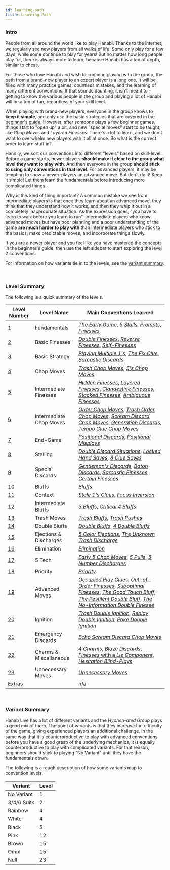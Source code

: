 ```yaml
---
id: learning-path
title: Learning Path
---
```


### Intro

People from all around the world like to play Hanabi. Thanks to the internet, we regularly see new players from all walks of life. Some only play for a few days, while some continue to play for years! But no matter how long people play for, there is always more to learn, because Hanabi has a ton of depth, similar to chess.

For those who love Hanabi and wish to continue playing with the group, the path from a brand-new player to an expert player is a long one. It will be filled with many practice games, countless mistakes, and the learning of many different conventions. If that sounds daunting, it isn't meant to - getting to know the various people in the group and playing a lot of Hanabi will be a ton of fun, regardless of your skill level.

When playing with brand-new players, everyone in the group knows to **keep it simple**, and only use the basic strategies that are covered in the [beginner's guide](beginner.md). However, after someone plays a few beginner games, things start to "open up" a bit, and new "special moves" start to be taught, like *Chop Moves* and *Layered Finesses*. There's a lot to learn, and we don't want to overwhelm new players with it all at once. So what is the correct order to learn stuff in?

Handily, we sort our conventions into different "levels" based on skill-level. Before a game starts, newer players **should make it clear to the group what level they want to play with**. And then everyone in the group **should stick to using only conventions in that level**. For advanced players, it may be tempting to show a newer-players an advanced move. But don't do it! Keep it simple! Let them learn the fundamentals before introducing more complicated things.

Why is this kind of thing important? A common mistake we see from intermediate players is that once they learn about an advanced move, they think that they understand how it works, and then they whip it out in a completely inappropriate situation. As the expression goes, "you have to learn to walk before you learn to run". Intermediate players who know advanced moves but have poor planning and a poor understanding of the game **are much harder to play with** than intermediate players who stick to the basics, make predictable moves, and incorporate things slowly.

If you are a newer player and you feel like you have mastered the concepts in the beginner's guide, then use the left sidebar to start exploring the level 2 conventions.

For information on how variants tie in to the levels, see the [variant summary](#variant-summary).

<br />

### Level Summary

The following is a quick summary of the levels.

| Level Number        | Level Name              | Main Conventions Learned
| ------------------- | ----------------------- | ------------------------
| [1](level-1.md)     | Fundamentals            | *[The Early Game](level-1.md#the-early-game)*, *[5 Stalls](level-1.md#the-5-stall)*, *[Prompts](level-1.md#the-prompt)*, *[Finesses](level-1.md#the-finesse)*
| [2](level-2.md)     | Basic Finesses          | *[Double Finesses](level-2.md#the-double-finesse--triple-finesse--quadruple-finesse)*, *[Reverse Finesses](level-2.md#the-reverse-finesse)*, *[Self-Finesses](level-2.md#the-self-finesse)*
| [3](level-3.md)     | Basic Strategy          | *[Playing Multiple 1's](level-3.md#playing-multiple-1s)*, *[The Fix Clue](level-3.md#the-fix-clue)*, *[Sarcastic Discards](level-3.md#the-sarcastic-discard)*
| [4](level-4.md)     | Chop Moves              | *[Trash Chop Moves](level-4.md#the-trash-chop-move)*, *[5's Chop Moves](level-4.md#the-5s-chop-move-5cm)*
| [5](level-5.md)     | Intermediate Finesses   | *[Hidden Finesses](level-5.md#the-hidden-finesse)*, *[Layered Finesses](level-5.md#the-layered-finesse)*, *[Clandestine Finesses](level-5.md#the-clandestine-finesse)*, *[Stacked Finesses](level-5.md#the-stacked-finesse)*, *[Ambiguous Finesses](level-5.md#the-ambiguous-finesse)*
| [6](level-6.md)     | Intermediate Chop Moves | *[Order Chop Moves](level-6.md#the-order-chop-move-ocm)*, *[Trash Order Chop Moves](level-6.md#the-trash-order-chop-move-tocm)*, *[Scream Discard Chop Moves](level-6.md#the-scream-discard-chop-move-sdcm)*, *[Generation Discards](level-6.md#the-generation-discard)*, *[Tempo Clue Chop Moves](level-6.md#the-tempo-clue-chop-move-tccm)*
| [7](level-7.md)     | End-Game                | *[Positional Discards](level-7.md#the-positional-discard-indicating-a-play-with-a-discard)*, *[Positional Misplays](level-7.md#the-positional-misplay-indicating-a-play-with-a-misplay)*
| [8](level-8.md)     | Stalling                | *[Double Discard Situations](level-8.md#double-discard-situations--double-discard-avoidance-dda-severity-2-stalling)*, *[Locked Hand Saves](level-8.md#the-locked-hand-save-lhs)*, *[8 Clue Saves](level-8.md#the-8-clue-save-8cs)*
| [9](level-9.md)     | Special Discards        | *[Gentleman's Discards](level-9.md#the-gentlemans-discard)*, *[Baton Discards](level-9.md#the-baton-discard)*, *[Sarcastic Finesses](level-9.md#the-sarcastic-finesse)*, *[Certain Finesses](level-9.md#the-certain-finesse--the-certain-discard)*
| [10](level-10.md)   | Bluffs                  | *[Bluffs](level-10.md#the-bluff)*
| [11](level-11.md)   | Context                 | *[Stale 1's Clues](level-11.md#the-stale-1s-clue)*, *[Focus Inversion](level-11.md#focus-inversion)*
| [12](level-12.md)   | Intermediate Bluffs     | *[3 Bluffs](level-12.md#the-3-bluff)*, *[Critical 4 Bluffs](level-12.md#the-critical-4-bluff)*
| [13](level-13.md)   | Trash Moves             | *[Trash Bluffs](level-13.md#the-trash-bluff)*, *[Trash Pushes](level-13.md#the-trash-push)*
| [14](level-14.md)   | Double Bluffs           | *[Double Bluffs](level-14.md#the-double-bluff)*, *[4 Double Bluffs](level-14.md#the-4-double-bluff--the-5-double-bluff)*
| [15](level-15.md)   | Ejections & Discharges  | *[5 Color Ejections](level-15.md#the-5-color-ejection-5ce)*, *[The Unknown Trash Discharge](level-15.md#the-unknown-trash-discharge-1-for-1-form-utd)*
| [16](level-16.md)   | Elimination             | *[Elimination](level-16.md#elimination--elimination-notes)*
| [17](level-17.md)   | 5 Tech                  | *[Early 5 Chop Moves](level-17.md#the-early-5s-chop-move)*, *[5 Pulls](level-17.md#the-5-pull)*, *[5 Number Discharges](level-17.md#5-number-discharge-5nd)*
| [18](level-18.md)   | Priority                | *[Priority](level-18.md#the-priority-prompt--the-priority-finesse)*
| [19](level-19.md)   | Advanced Moves          | *[Occupied Play Clues](level-19.md#the-occupied-play-clue--the-occupied-finesse-opc)*, *[Out-of-Order Finesses](level-19.md#the-out-of-order-finesse)*, *[Suboptimal Finesses](level-19.md#the-suboptimal-prompt--the-suboptimal-finesse--the-suboptimal-bluff)*, *[The Good Touch Bluff](level-19.md#the-good-touch-bluff)*, *[The Pestilent Double Bluff](level-19.md#the-pestilent-double-bluff-pdb)*, *[The No-Information Double Finesse](level-19.md#the-no-information-double-finesse)*
| [20](level-20.md)   | Ignition                | *[Trash Double Ignition](level-20.md#the-trash-double-ignition)*, *[Replay Double Ignition](level-20.md#the-replay-double-ignition)*, *[Poke Double Ignition](level-20.md#the-poke-double-ignition)*
| [21](level-21.md)   | Emergency Discards      | *[Echo Scream Discard Chop Moves](level-21.md#the-echo-scream-discard-chop-move)*
| [22](level-22.md)   | Charms & Miscellaneous  | *[4 Charms](level-22.md#the-4-charm)*, *[Blaze Discards](level-22.md#the-blaze-discard)*, [*Finesses* with a *Lie Component*](level-22.md#finesses-with-a-lie-component), *[Hesitation Blind-Plays](level-22.md#the-hesitation-blind-play)*
| [23](level-23.md)   | Unnecessary Moves       | *[Unnecessary Moves](level-23.md#unnecessary-moves)*
| [Extras](extras.md) | | n/a                   | Other rarely-used conventions / edge-cases

<br />

### Variant Summary

Hanab Live has a lot of different variants and the *Hyphen-ated Group* plays a good mix of them. The point of variants is that they increase the difficulty of the game, giving experienced players an additional challenge. In the same way that it is counterproductive to play with advanced conventions before you have a good grasp of the underlying mechanics, it is equally counterproductive to play with complicated variants. For that reason, beginners should stick to playing "No Variant" until they have the fundamentals down.

The following is a rough description of how some variants map to convention levels.

| Variant    | Level
| ----------- | -----
| No Variant  | 1
| 3/4/6 Suits | 2
| Rainbow     | 4
| White       | 4
| Black       | 5
| Pink        | 12
| Brown       | 15
| Omni        | 15
| Null        | 23
